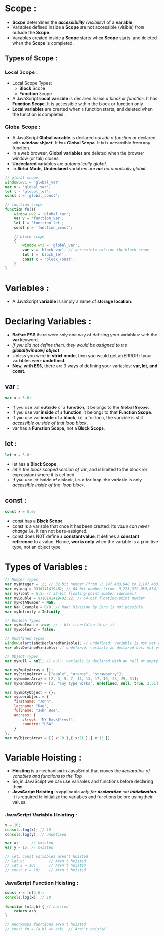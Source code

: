 # Scope :
* __Scope__ determines the *__accessibility__ (visibility)* of a __variable__.
* Variables defined inside a __Scope__ are not accessible (visible) from outside the __Scope__.
* Variables created inside a __Scope__ starts when __Scope__ starts, and deleted when the __Scope__ is completed.

## Types of Scope :
### Local Scope :
* Local Scope Types: 
    * __Block__ Scope
    * __Function__ Scope
* A JavaScript __Local variable__ is declared *inside a block or function*. It has __Function Scope__. It is accessible within the block or function only. 
* __Local variables__ are created when a function starts, and deleted when the function is completed.
### Global Scope :
* A JavaScript __Global variable__ is declared *outside a function* or declared with __window object__. It has __Global Scope__. It is is accessible from any function.
* In a web browser, __Global variables__ are deleted when the browser window (or tab) closes.
* __Undeclared__ variables are *automatically global*.
* In __Strict Mode__, __Undeclared__ variables are *__not__ automatically global*.

```javascript
// global scope
window.wv1 = 'global_var';
var v = 'global_var';
let l = 'global_let';
const c = 'global_const';

// function scope
function fn(){
    window.wv2 = 'global_var';
    var v = 'function_var';
    let l = 'function_let';
    const c = 'function_const';

    // block scope
    {
        window.wv3 = 'global_var';
        var v = 'block_var'; // accessible outside the block scope
        let l = 'block_let';
        const c = 'block_const';
    }
}
```
# Variables :
* A JavaScript __variable__ is simply a name of __storage location__.

# Declaring Variables :
* __Before ES6__ there were only one way of defining your variables: with the __var__ keyword. 
* *If you did not define them, they would be assigned to the __global(window) object__*. 
* Unless you were in __strict mode__, then you would get an ERROR if your variables were __undefined__.
* __Now, with ES6__, there are 3 ways of defining your variables: __var, let, and const__.

## var :
```javascript
var x = 5.6;
```
* If you use var __outside__ of a __function__, it belongs to the __Global Scope__.
* If you use var __inside__ of a __function__, it belongs to that __Function Scope__.
* If you use var __inside__ of a __block__, i.e. a for loop, the variable is still *accessible outside of that loop block*. 
* var has a __Function Scope__, not a __Block Scope__.

## let :
```javascript
let x = 5.6;
```
* let has a __Block Scope__.
* *let is the block scoped version of var*, and is limited to the block (or expression) where it is defined.
* If you use let inside of a block, i.e. a for loop, the variable is only *accessible inside of that loop block*.

## const :
```javascript
const x = 5.6;
```
* const has a __Block Scope__.
* const is a variable that once it has been created, its *value can never change* i.e. it can not be re-assigned.
* const does NOT define a __constant value__. It defines a __constant reference__ to a value. Hence, __works only__ when the variable is a primitive type, not an object type.

# Types of Variables :
```javascript
// Number Types
var myInteger = 12; // 32-bit number (from -2,147,483,648 to 2,147,483,647)
var myLong = 9310141419482; // 64-bit number (from -9,223,372,036,854,775,808 to 9,223,372,036,854,775,807)
var myFloat = 5.5; // 32-bit floating-point number (decimal)
var myDouble = 9310141419482.22; // 64-bit floating-point number
var myNotANumber = NaN;
var NaN_Example = 0/0; // NaN: Division by Zero is not possible
var myInfinity = Infinity;

// Boolean Types
var myBoolean = true; // 1-bit true/false (0 or 1)
var myBoolean2 = false;

// Undefined Types
window.alert(aNotDeclaredVariable); // undefined: variable is not yet declared
var aNotDefinedVariable; // undefined: variable is declared but, not yet defined to anything

// Object Types
var myNull = null; // null: variable is declared with an null or empty value.

var myEmptyArray = [];
var myStringArray = ["apple", "orange", "strawberry"];
var myNumberArray = [2, 3, 5, 7, 11, 13, 17, 19, 23, 29, 31];
var myRandomArray = [2, "any type works", undefined, null, true, 2.51];

var myEmptyObject = {};
var myUserObject = {
    firstname: "John", 
    lastname: "Doe", 
    fullname: "John Doe",
    address: {
        street: "NY BackStreet",
        country: "USA"
    }
};
var myObjectArray = [{ x:10 },{ x:11 },{ x:12 }];
```
# Variable Hoisting :
* __Hoisting__ is a mechanism in JavaScript that moves the *declaration of variables and functions to the Top*. 
* So, in JavaScript we can use variables and functions before declaring them.
* __JavaScript Hoisting__ is applicable *only for __declaration__ not __initialization__*. It is required to initialize the variables and functions before using their values.

### JavaScript Variable Hoisting :
```javascript
x = 10;  
console.log(x); // 10
console.log(y); // undefined

var x;      // hoisted
var y = 15; // hoisted

// let, const variables aren't hoisted
// let x;           // Aren't hoisted
// let x = 10;      // Aren't hoisted
// const x = 10;    // Aren't hoisted
```
### JavaScript Function Hoisting :
```javascript
const x = fn(4,6);  
console.log(x); // 10
  
function fn(a,b) { // hoisted
    return a+b;  
} 

// Anonymous functions aren't hoisted
// const fn = (a,b) => a+b;  // Aren't hoisted
```